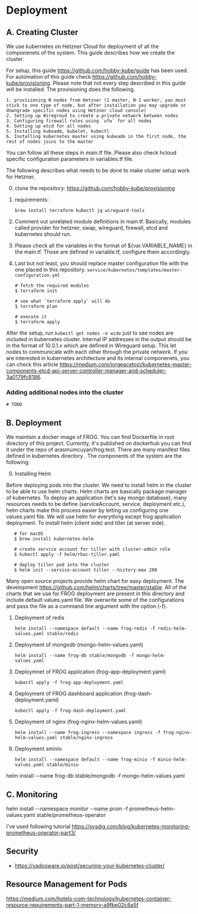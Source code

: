 # Deployment

##  A. Creating Cluster

We use kubernetes on Hetzner Cloud for deployment of all the componenets of the system.
This guide describes how we create the cluster. 

For setup, this guide https://github.com/hobby-kube/guide has been used. For automation of this guide check https://github.com/hobby-kube/provisioning. Please note that not every step described in this guide will be installed. The provisioning does the following.
    
    1. provisioning N nodes from Hetzner (1 master, N-1 worker, you must stick to one type of node, but after installation you may upgrade or downgrade specific nodes using Hetzner cloud console)
    2. Setting up Wiregroud to create a private network between nodes
    3. Configuring firewall rules using `ufw` for all nodes
    4. Setting up etcd for all nodes
    5. Installing kubeadm, kubelet, kubectl
    6. Installing kubernetes master using kubeadm in the first node, the rest of nodes joins to the master

You can follow all these steps in main.tf file. Please also check hcloud specific configuration parameters in variables.tf file.

The following describes what needs to be done to make cluster setup work for Hetzner. 

0. clone the repository: https://github.com/hobby-kube/provisioning

1. requirements: 
    
    `brew install terraform kubectl jq wireguard-tools`

2. Comment out unrelated module definitions in main.tf. Basically, modules called provider for hetzner, swap, wireguard, firewall, etcd and kubernetes should run. 

3. Please check all the variables in the format of ${var.VARIABLE_NAME} in the main.tf. Those are defined in variable.tf, configure them accordingly.

4. Last but not least, you should replace master configuration file with the one placed in this repository. 
    `service/kubernetes/templates/master-configuration.yml`

       # fetch the required modules
       $ terraform init

       # see what `terraform apply` will do
       $ terraform plan

       # execute it
       $ terraform apply

After the setup, run `kubectl get nodes -o wide` just to see nodes are included in kubernetes cluster. Internal IP addresses in the output should be in the format of 10.0.1.x which are defined in Wireguard setup. This let nodes to communicate with each other through the private network. 
If you are interested in kubernetes architecture and its internal componenets, you can check this article https://medium.com/jorgeacetozi/kubernetes-master-components-etcd-api-server-controller-manager-and-scheduler-3a0179fc8186.


### Adding additional nodes into the cluster
    # TODO

## B. Deployment

We maintain a docker image of FROG. You can find Dockerfile in root directory of this project. Currently, it's published on dockerhub you can find it under the repo of  arasmumcuyan/frog:test.
There are many manifest files defined in kubernetes directory . The components of the system are the following. 
    
0. Installing Helm

Before deploying pods into the cluster. We need to install helm in the cluster to be able to use helm charts. Helm charts are basically package manager of kubernetes. To deploy an application (let's say mongo database), many resources needs to be define (serviceAccount, service, deployment etc.), helm charts make this process easier by letting us configuring one values.yaml file. We will use helm for everything except frog application deployment. To install helm (client side) and tiller (at server side). 

       # for macOS
       $ brew install kubernetes-helm

       # create service account for tiller with cluster-admin role
       $ kubectl apply -f helm/rbac-tiller.yaml
    
       # deploy tiller pod into the cluster
       $ helm init --service-account tiller --history-max 200
    
Many open source projects provide helm chart for easy deployment. The development https://github.com/helm/charts/tree/master/stable. All of the charts that we use for FROG deployment are present in this directory and include default values.yaml file. We overwrite some of the configurations and pass the file as a command line argument with the option (-f).

1. Deployment of redis

    `helm install --namespace default --name frog-redis -f redis-helm-values.yaml stable/redis`

2. Deployment of mongodb (mongo-helm-values.yaml)

    `helm install --name frog-db stable/mongodb -f mongo-helm-values.yaml`

3. Deploymnet of FROG application (frog-app-deployment.yaml)

    `kubectl apply -f frog-app-deployment.yaml`

4. Deployment of FROG dashboard application (frog-dash-deployment.yaml)

    `kubectl apply -f frog-dash-deployment.yaml`

5. Deployment of nginx (frog-nginx-helm-values.yaml)

    `helm install --name frog-ingress --namespace ingress -f frog-nginx-helm-values.yaml stable/nginx-ingress`

6. Deployment sminio

    `helm install --namespace default --name frog-minio -f minio-helm-values.yaml stable/minio`


helm install --name frog-db stable/mongodb -f mongo-helm-values.yaml

## C. Monitoring

helm install --namespace monitor --name prom -f prometheus-helm-values.yaml stable/prometheus-operator


I've used following tutorial
https://sysdig.com/blog/kubernetes-monitoring-prometheus-operator-part3/



## Security
- https://vadosware.io/post/securing-your-kubernetes-cluster/

## Resource Management for Pods
https://medium.com/hotels-com-technology/kubernetes-container-resource-requirements-part-1-memory-a9fbe02c8a5f